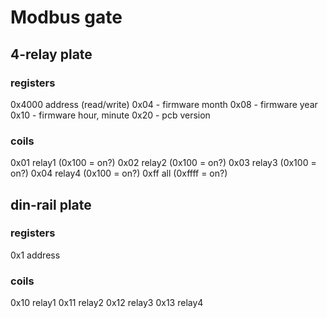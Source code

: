 # Modbus gate

## 4-relay plate

### registers
0x4000 address (read/write)
0x04 - firmware month
0x08 - firmware year
0x10 - firmware hour, minute
0x20 - pcb version

### coils
0x01 relay1 (0x100 = on?)
0x02 relay2 (0x100 = on?)
0x03 relay3 (0x100 = on?)
0x04 relay4 (0x100 = on?)
0xff all (0xffff = on?)

## din-rail plate

### registers
0x1 address

### coils
0x10 relay1
0x11 relay2
0x12 relay3
0x13 relay4

